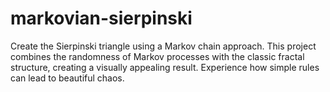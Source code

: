 # markovian-sierpinski
Create the Sierpinski triangle using a Markov chain approach. This project combines the randomness of Markov processes with the classic fractal structure, creating a visually appealing result. Experience how simple rules can lead to beautiful chaos.
